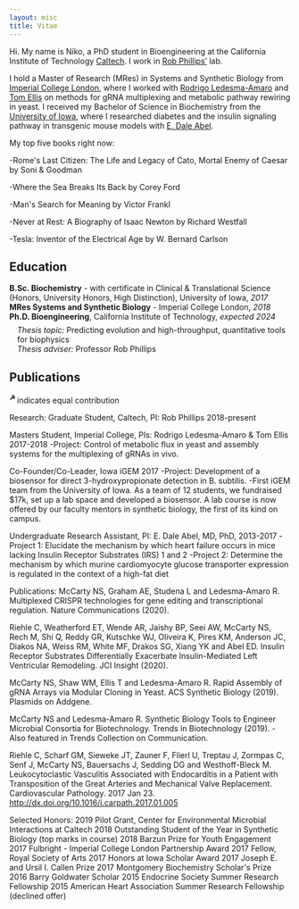 ```yaml
---
layout: misc
title: Vitae
---
```


Hi. My name is Niko, a PhD student in Bioengineering at the California Institute of Technology [Caltech](https://www.caltech.edu).  I work in [Rob Phillips’](https://www.rpgroup.caltech.edu/) lab.

I hold a Master of Research (MRes) in Systems and Synthetic Biology from [Imperial College London](https://www.imperial.ac.uk/), where I worked with [Rodrigo Ledesma-Amaro](https://www.imperial.ac.uk/people/r.ledesma-amaro/) and [Tom Ellis](https://www.imperial.ac.uk/people/t.ellis/) on methods for gRNA multiplexing and metabolic pathway rewiring in yeast. I received my Bachelor of Science in Biochemistry from the [University of Iowa](https://www.uiowa.edu/), where I researched diabetes and the insulin signaling pathway in transgenic mouse models with [E. Dale Abel](https://medicine.uiowa.edu/internalmedicine/profile/e-dale-abel).

My top five books right now:

-Rome's Last Citizen: The Life and Legacy of Cato, Mortal Enemy of Caesar by Soni & Goodman

-Where the Sea Breaks Its Back by Corey Ford

-Man's Search for Meaning by Victor Frankl

-Never at Rest: A Biography of Isaac Newton by Richard Westfall

-Tesla: Inventor of the Electrical Age by W. Bernard Carlson


## Education

**B.Sc. Biochemistry** - with certificate in Clinical & Translational Science (Honors, University Honors, High Distinction), University of Iowa, *2017*<br/>
**MRes Systems and Synthetic Biology** - Imperial College London, *2018*<br/>
**Ph.D. Bioengineering**, California Institute of Technology, *expected 2024* 
<div style="padding-left: 1em; margin-top:-0.5em;">
<i>Thesis topic:</i> Predicting evolution and high-throughput, quantitative tools for biophysics 
<br/>
<i>Thesis adviser:</i> Professor Rob Phillips
</div>


## Publications
<sup>**☭** </sup> indicates equal contribution


Research:
Graduate Student, Caltech, PI: Rob Phillips 2018-present

Masters Student, Imperial College, PIs: Rodrigo Ledesma-Amaro & Tom Ellis 2017-2018
-Project: Control of metabolic flux in yeast and assembly systems for the multiplexing of gRNAs in vivo.

Co-Founder/Co-Leader, Iowa iGEM 2017
-Project: Development of a biosensor for direct 3-hydroxypropionate detection in B. subtilis. 
-First iGEM team from the University of Iowa. As a team of 12 students, we fundraised $17k, set up a lab space and developed a biosensor.  A lab course is now offered by our faculty mentors in synthetic biology, the first of its kind on campus.

Undergraduate Research Assistant, PI: E. Dale Abel, MD, PhD, 2013-2017
-Project 1: Elucidate the mechanism by which heart failure occurs in mice lacking Insulin Receptor Substrates (IRS) 1 and 2
-Project 2: Determine the mechanism by which murine cardiomyocyte glucose transporter expression is regulated in the context of a high-fat diet

Publications:
McCarty NS, Graham AE, Studena L and Ledesma-Amaro R. Multiplexed CRISPR technologies for gene editing and transcriptional regulation. Nature Communications (2020).

Riehle C, Weatherford ET, Wende AR, Jaishy BP, Seei AW, McCarty NS, Rech M, Shi Q, Reddy GR, Kutschke WJ, Oliveira K, Pires KM, Anderson JC, Diakos NA, Weiss RM, White MF, Drakos SG, Xiang YK and Abel ED. Insulin Receptor Substrates Differentially Exacerbate Insulin-Mediated Left Ventricular Remodeling. JCI Insight (2020).

McCarty NS, Shaw WM, Ellis T and Ledesma-Amaro R. Rapid Assembly of gRNA Arrays via Modular Cloning in Yeast. ACS Synthetic Biology (2019). Plasmids on Addgene.

McCarty NS and Ledesma-Amaro R. Synthetic Biology Tools to Engineer Microbial Consortia for Biotechnology. Trends in Biotechnology (2019).
         -Also featured in Trends Collection on Communication.

Riehle C, Scharf GM, Sieweke JT, Zauner F, Flierl U, Treptau J, Zormpas C, Senf J, McCarty NS, Bauersachs J, Sedding DG and Westhoff-Bleck M. Leukocytoclastic Vasculitis Associated with Endocarditis in a Patient with Transposition of the Great Arteries and Mechanical Valve Replacement. Cardiovascular Pathology. 2017 Jan 23. http://dx.doi.org/10.1016/j.carpath.2017.01.005

Selected Honors:
2019 Pilot Grant, Center for Environmental Microbial Interactions at Caltech
2018 Outstanding Student of the Year in Synthetic Biology (top marks in course)
2018 Barzun Prize for Youth Engagement
2017 Fulbright - Imperial College London Partnership Award
2017 Fellow, Royal Society of Arts
2017 Honors at Iowa Scholar Award
2017 Joseph E. and Ursil I. Callen Prize
2017 Montgomery Biochemistry Scholar's Prize
2016 Barry Goldwater Scholar
2015 Endocrine Society Summer Research Fellowship
2015 American Heart Association Summer Research Fellowship (declined offer)
